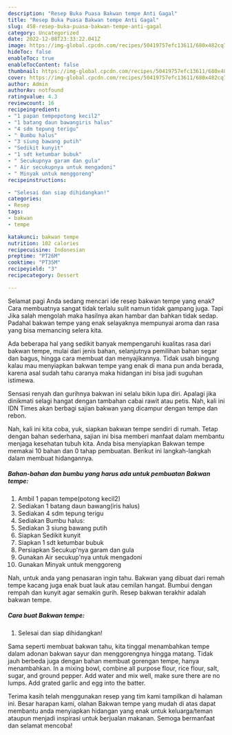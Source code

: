 ```yaml
---
description: "Resep Buka Puasa Bakwan tempe Anti Gagal"
title: "Resep Buka Puasa Bakwan tempe Anti Gagal"
slug: 458-resep-buka-puasa-bakwan-tempe-anti-gagal
category: Uncategorized
date: 2022-12-08T23:33:22.041Z
image: https://img-global.cpcdn.com/recipes/50419757efc13611/680x482cq70/bakwan-tempe-foto-resep-utama.jpg
hideToc: false
enableToc: true
enableTocContent: false
thumbnail: https://img-global.cpcdn.com/recipes/50419757efc13611/680x482cq70/bakwan-tempe-foto-resep-utama.jpg
cover: https://img-global.cpcdn.com/recipes/50419757efc13611/680x482cq70/bakwan-tempe-foto-resep-utama.jpg
author: Admin
authorAv: notfound
ratingvalue: 4.3
reviewcount: 16
recipeingredient:
- "1 papan tempepotong kecil2"
- "1 batang daun bawangiris halus"
- "4 sdm tepung terigu"
- " Bumbu halus"
- "3 siung bawang putih"
- "Sedikit kunyit"
- "1 sdt ketumbar bubuk"
- " Secukupnya garam dan gula"
- " Air secukupnya untuk mengadoni"
- " Minyak untuk menggoreng"
recipeinstructions:

- "Selesai dan siap dihidangkan!"
categories:
- Resep
tags:
- bakwan
- tempe

katakunci: bakwan tempe 
nutrition: 102 calories
recipecuisine: Indonesian
preptime: "PT26M"
cooktime: "PT35M"
recipeyield: "3"
recipecategory: Dessert

---
```



Selamat pagi Anda sedang mencari ide resep bakwan tempe yang enak? Cara membuatnya sangat tidak terlalu sulit namun tidak gampang juga. Tapi Jika salah mengolah maka hasilnya akan hambar dan bahkan tidak sedap. Padahal bakwan tempe yang enak selayaknya mempunyai aroma dan rasa yang bisa memancing selera kita.


Ada beberapa hal yang sedikit banyak mempengaruhi kualitas rasa dari bakwan tempe, mulai dari jenis bahan, selanjutnya pemilihan bahan segar dan bagus, hingga cara membuat dan menyajikannya. Tidak usah bingung kalau mau menyiapkan bakwan tempe yang enak di mana pun anda berada, karena asal sudah tahu caranya maka hidangan ini bisa jadi suguhan istimewa.

Sensasi renyah dan gurihnya bakwan ini selalu bikin lupa diri. Apalagi jika dinikmati selagi hangat dengan tambahan cabai rawit atau petis. Nah, kali ini IDN Times akan berbagi sajian bakwan yang dicampur dengan tempe dan rebon.


Nah, kali ini kita coba, yuk, siapkan bakwan tempe sendiri di rumah. Tetap dengan bahan sederhana, sajian ini bisa memberi manfaat dalam membantu menjaga kesehatan tubuh kita. Anda bisa menyiapkan Bakwan tempe memakai 10 bahan dan 0 tahap pembuatan. Berikut ini langkah-langkah dalam membuat hidangannya.

<!--inarticleads1-->

##### Bahan-bahan dan bumbu yang harus ada untuk pembuatan Bakwan tempe:

1. Ambil 1 papan tempe(potong kecil2)
1. Sediakan 1 batang daun bawang(iris halus)
1. Sediakan 4 sdm tepung terigu
1. Sediakan  Bumbu halus:
1. Sediakan 3 siung bawang putih
1. Siapkan Sedikit kunyit
1. Siapkan 1 sdt ketumbar bubuk
1. Persiapkan  Secukup&#39;nya garam dan gula
1. Gunakan  Air secukup&#39;nya untuk mengadoni
1. Gunakan  Minyak untuk menggoreng


Nah, untuk anda yang penasaran ingin tahu. Bakwan yang dibuat dari remah tempe kacang juga enak buat lauk atau cemilan hangat. Bumbui dengan rempah dan kunyit agar semakin gurih. Resep bakwan terakhir adalah bakwan tempe. 

<!--inarticleads2-->

##### Cara buat Bakwan tempe:


1. Selesai dan siap dihidangkan!

Sama seperti membuat bakwan tahu, kita tinggal menambahkan tempe dalam adonan bakwan sayur dan menggorengnya hingga matang. Tidak jauh berbeda juga dengan bahan membuat gorengan tempe, hanya menambahkan. In a mixing bowl, combine all purpose flour, rice flour, salt, sugar, and ground pepper. Add water and mix well, make sure there are no lumps. Add grated garlic and egg into the batter. 

Terima kasih telah menggunakan resep yang tim kami tampilkan di halaman ini. Besar harapan kami, olahan Bakwan tempe yang mudah di atas dapat membantu anda menyiapkan hidangan yang enak untuk keluarga/teman ataupun menjadi inspirasi untuk berjualan makanan. Semoga bermanfaat dan selamat mencoba!
